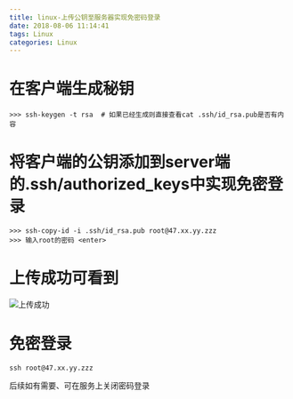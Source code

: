 ```yaml
---
title: linux-上传公钥至服务器实现免密码登录
date: 2018-08-06 11:14:41
tags: Linux
categories: Linux
---
```


# 在客户端生成秘钥

```
>>> ssh-keygen -t rsa  # 如果已经生成则直接查看cat .ssh/id_rsa.pub是否有内容
```


# 将客户端的公钥添加到server端的.ssh/authorized_keys中实现免密登录

```
>>> ssh-copy-id -i .ssh/id_rsa.pub root@47.xx.yy.zzz
>>> 输入root的密码 <enter>
```

<!--more-->

# 上传成功可看到

![上传成功](http://7xorah.com1.z0.glb.clouddn.com/ssh-copy-id.png)

# 免密登录

```
ssh root@47.xx.yy.zzz 
```

后续如有需要、可在服务上关闭密码登录
